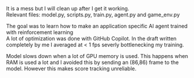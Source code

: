 It is a mess but I will clean up after I get it working.  
Relevant files: model.py, scripts.py, train.py, agent.py and game_env.py

The goal was to learn how to make an application specific AI agent trained with reinforcement learning  
A lot of optimization was done with GitHub Copilot. In the draft written completely by me I averaged at < 1 fps severly bottlenecking my training.  
  
Model slows down when a lot of GPU memory is used. This happens when RAM is used a lot and I avoided this by sending an (86,86) frame to the model. However this makes score tracking unreliable.